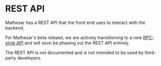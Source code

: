 # REST API

Mathesar has a REST API that the front end uses to interact with the backend.

For Mathesar's beta release, we are actively transitioning to a new [RPC-style API](https://wiki.mathesar.org/projects/2024/architecture-transition/rpc/) and will soon be phasing out the REST API entirely.

The REST API is not documented and is not intended to be used by third-party developers.

